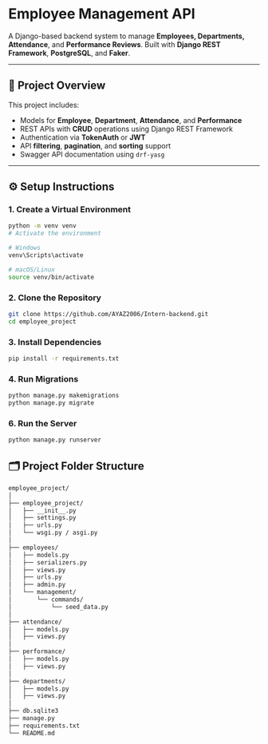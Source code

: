 #  Employee Management API

A Django-based backend system to manage **Employees, Departments, Attendance**, and **Performance Reviews**. Built with **Django REST Framework**, **PostgreSQL**, and **Faker**.

---

## 📌 Project Overview

This project includes:

- Models for **Employee**, **Department**, **Attendance**, and **Performance**
- REST APIs with **CRUD** operations using Django REST Framework
- Authentication via **TokenAuth** or **JWT**
- API **filtering**, **pagination**, and **sorting** support
- Swagger API documentation using `drf-yasg`

---

## ⚙️ Setup Instructions

### 1. Create a Virtual Environment

```bash
python -m venv venv
# Activate the environment

# Windows
venv\Scripts\activate

# macOS/Linux
source venv/bin/activate
```
### 2. Clone the Repository
```bash
git clone https://github.com/AYAZ2006/Intern-backend.git
cd employee_project
```

### 3. Install Dependencies
```bash
pip install -r requirements.txt
```
### 4. Run Migrations
```bash
python manage.py makemigrations
python manage.py migrate
```
### 6. Run the Server
```bash
python manage.py runserver
```

## 🗂️ Project Folder Structure

```bash
employee_project/
│
├── employee_project/
│   ├── __init__.py
│   ├── settings.py
│   ├── urls.py
│   └── wsgi.py / asgi.py
│
├── employees/
│   ├── models.py
│   ├── serializers.py
│   ├── views.py
│   ├── urls.py
│   ├── admin.py
│   └── management/
│       └── commands/
│           └── seed_data.py
│
├── attendance/
│   ├── models.py
│   ├── views.py
│
├── performance/
│   ├── models.py
│   ├── views.py
│
├── departments/
│   ├── models.py
│   ├── views.py
│
├── db.sqlite3
├── manage.py
├── requirements.txt
└── README.md
```


